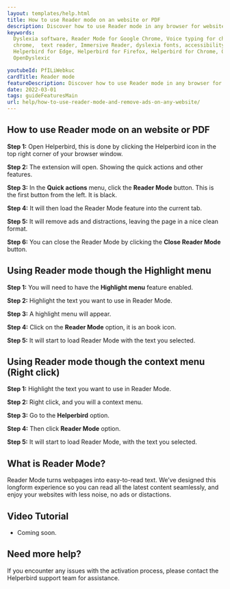 ```yaml
---
layout: templates/help.html
title: How to use Reader mode on an website or PDF
description: Discover how to use Reader mode in any browser for websites or PDF's using the Helperbird browser extension.
keywords:
  Dyslexia software, Reader Mode for Google Chrome, Voice typing for chrome, Text to speech for
  chrome,  text reader, Immersive Reader, dyslexia fonts, accessibility software, dyslexia software,
  Helperbird for Edge, Helperbird for Firefox, Helperbird for Chrome, Opendyslexic for Chrome,
  OpenDyslexic

youtubeId: PfILiWebkuc
cardTitle: Reader mode
featureDescription: Discover how to use Reader mode in any browser for websites or PDF's using the Helperbird browser extension.
date: 2022-03-01
tags: guideFeaturesMain
url: help/how-to-use-reader-mode-and-remove-ads-on-any-website/
---
```




## How to use Reader mode on an website or PDF

**Step 1:** Open Helperbird, this is done by clicking the Helperbird icon in the top right corner of your browser window.

**Step 2:** The extension will open. Showing the quick actions and other features.

**Step 3:** In the **Quick actions** menu, click the **Reader Mode** button. This is the first button from the left. It is black.

**Step 4:** It will then load the Reader Mode feature into the current tab.

**Step 5:** It will remove ads and distractions, leaving the page in a nice clean format.

**Step 6:** You can close the Reader Mode by clicking the **Close Reader Mode** button.


## Using Reader mode though the Highlight menu

**Step 1:** You will need to have the **Highlight menu** feature enabled.

**Step 2:** Highlight the text you want to use in Reader Mode.

**Step 3:** A highlight menu will appear.

**Step 4:** Click on the **Reader Mode** option, it is an book icon.

**Step 5:** It will start to load Reader Mode with the text you selected.


## Using Reader mode though the context menu (Right click)

**Step 1:** Highlight the text you want to use in Reader Mode.

**Step 2:** Right click, and you will a context menu.

**Step 3:** Go to the **Helperbird** option.

**Step 4:** Then click **Reader Mode** option.

**Step 5:** It will start to load Reader Mode, with the text you selected.



## What is Reader Mode?

Reader Mode turns webpages into easy-to-read text. We’ve designed this longform experience so you
can read all the latest content seamlessly, and enjoy your websites with less noise, no ads or
distactions.


## Video Tutorial

- Coming soon.



## Need more help?

If you encounter any issues with the activation process, please contact the Helperbird support team for assistance.



